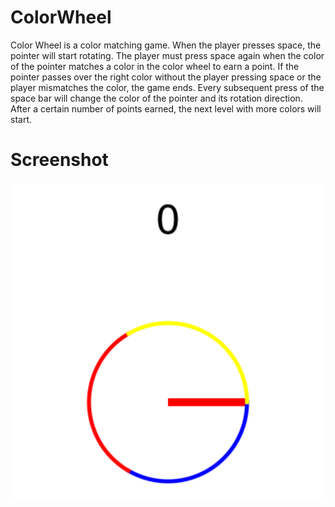 # ColorWheel

Color Wheel is a color matching game. When the player presses space,
the pointer will start rotating. The player must press space again
when the color of the pointer matches a color in the color wheel to
earn a point. If the pointer passes over the right color without the
player pressing space or the player mismatches the color, the game ends.
Every subsequent press of the space bar will change the color of the
pointer and its rotation direction. After a certain number of points
earned, the next level with more colors will start.

# Screenshot
![ColorWheel](https://raw.githubusercontent.com/LeoXu1/ColorWheel/master/colorwheel.PNG?token=ADSXZOQMBH6CQNWJWDC34NS6RH6RI)

